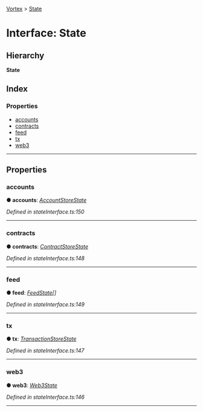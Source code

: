 [Vortex](../README.md) > [State](../interfaces/state.md)

# Interface: State

## Hierarchy

**State**

## Index

### Properties

* [accounts](state.md#accounts)
* [contracts](state.md#contracts)
* [feed](state.md#feed)
* [tx](state.md#tx)
* [web3](state.md#web3)

---

## Properties

<a id="accounts"></a>

###  accounts

**● accounts**: *[AccountStoreState](accountstorestate.md)*

*Defined in stateInterface.ts:150*

___
<a id="contracts"></a>

###  contracts

**● contracts**: *[ContractStoreState](contractstorestate.md)*

*Defined in stateInterface.ts:148*

___
<a id="feed"></a>

###  feed

**● feed**: *[FeedState](../#feedstate)[]*

*Defined in stateInterface.ts:149*

___
<a id="tx"></a>

###  tx

**● tx**: *[TransactionStoreState](transactionstorestate.md)*

*Defined in stateInterface.ts:147*

___
<a id="web3"></a>

###  web3

**● web3**: *[Web3State](../#web3state)*

*Defined in stateInterface.ts:146*

___


